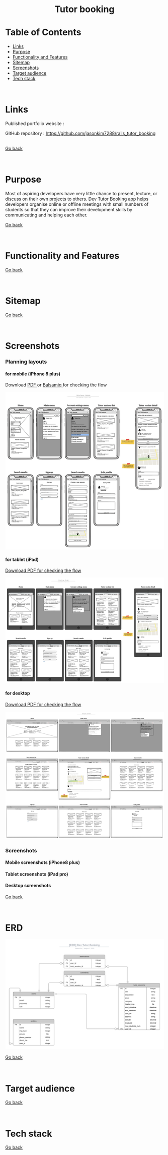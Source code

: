 <h1 align="center"> Tutor booking
</h1>

# Table of Contents

* [Links](#Links)
* [Purpose](#Purpose)
* [Functionality and Features](#Functionality-and-Features)
* [Sitemap](#Sitemap)
* [Screenshots](#Screenshots)
* [Target audience](#Target-audience)
* [Tech stack](#Tech-stack)
<br /><br /><br />

# Links

Published portfolio website :

GitHub repository :  https://github.com/jasonkim7288/rails_tutor_booking<br /><br />

[Go back](#table-of-contents)<br /><br /><br />

# Purpose
Most of aspiring developers have very little chance to present, lecture, or discuss on their own projects to others. Dev Tutor Booking app helps developers organise online or offline meetings with small numbers of students so that they can improve their development skills by communicating and helping each other.

[Go back](#table-of-contents)<br /><br /><br />

# Functionality and Features


[Go back](#table-of-contents)<br /><br /><br />

# Sitemap


[Go back](#table-of-contents)<br /><br /><br />

# Screenshots
### Planning layouts
#### for mobile (iPhone 8 plus)

Download <a href="docs/DevTutorBookingApp-Mobile.pdf"> PDF </a> or <a href="docs/DevTutorBookingApp_Mobile.bmpr"> Balsamiq </a> for checking the flow

![Wireframe for iPhon 8 plus](docs/Wireframe_mobile.png)

#### for tablet (iPad)

<a href="docs/DevTutorBookingApp-Tablet.pdf">Download PDF for checking the flow</a>

![Wireframe for iPad pro](docs/Wireframe_tablet.png)

#### for desktop

<a href="docs/DevTutorBookingApp-Desktop.pdf">Download PDF for checking the flow</a>

![Wireframe for](docs/Wireframe_desktop.png)

### Screenshots

#### Mobile screenshots (iPhone8 plus)

#### Tablet screenshots (iPad pro)

#### Desktop screenshots


[Go back](#table-of-contents)<br /><br /><br />

# ERD
![ERD](docs/ERD_DevTutorBooking.png)

[Go back](#table-of-contents)<br /><br /><br />

# Target audience


[Go back](#table-of-contents)<br /><br /><br />

# Tech stack


[Go back](#table-of-contents)<br /><br /><br />
